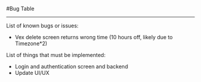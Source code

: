 #Bug Table
_____________________________________________
List of known bugs or issues:
- Vex delete screen returns wrong time (10 hours off, likely due to Timezone*2)


List of things that must be implemented:
- Login and authentication screen and backend
- Update UI/UX
